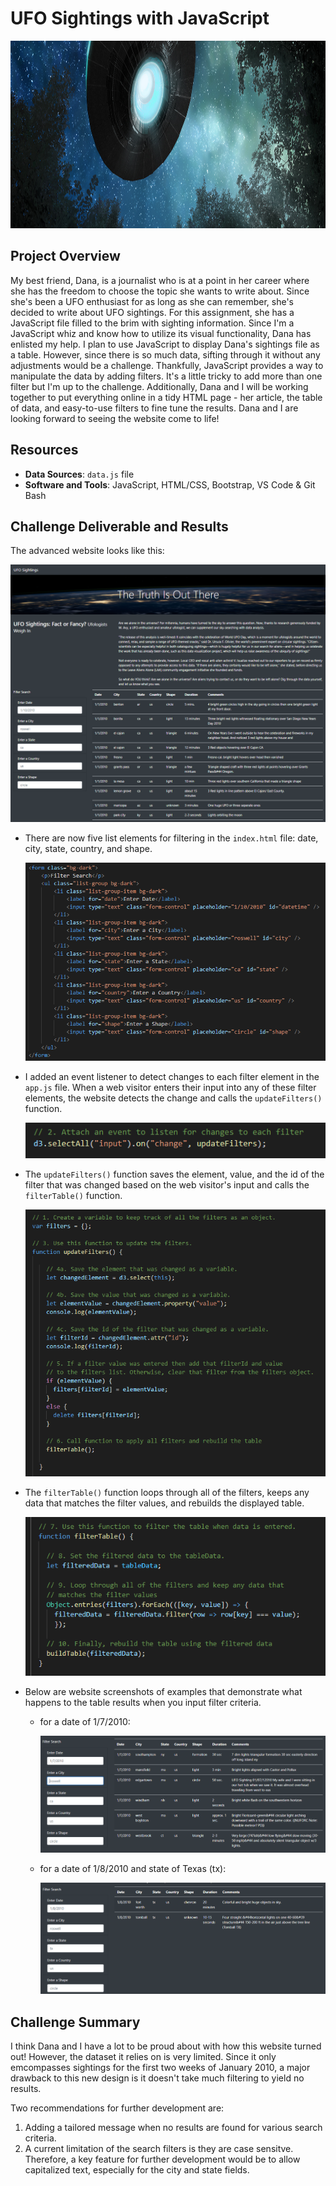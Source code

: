 # UFO Sightings with JavaScript
<img src="static/images/readme_header.png" width="1100" height="300">

## Project Overview
My best friend, Dana, is a journalist who is at a point in her career where she has the freedom to choose the topic she wants to write about. Since she's been a UFO enthusiast for as long as she can remember, she's decided to write about UFO sightings. For this assignment, she has a JavaScript file filled to the brim with sighting information. Since I'm a JavaScript whiz and know how to utilize its visual functionality, Dana has enlisted my help. I plan to use JavaScript to display Dana's sightings file as a table. However, since there is so much data, sifting through it without any adjustments would be a challenge. Thankfully, JavaScript provides a way to manipulate the data by adding filters. It's a little tricky to add more than one filter but I'm up to the challenge. Additionally, Dana and I will be working together to put everything online in a tidy HTML page - her article, the table of data, and easy-to-use filters to fine tune the results. Dana and I are looking forward to seeing the website come to life!

## Resources
- **Data Sources**: `data.js` file
- **Software and Tools**: JavaScript, HTML/CSS, Bootstrap, VS Code & Git Bash

## Challenge Deliverable and Results
The advanced website looks like this:

<img src="static/images/Delv 1_UFO Sightings website.PNG">

- There are now five list elements for filtering in the `index.html` file: date, city, state, country, and shape.

	<img src="static/images/Delv 1_list elements.PNG">

- I added an event listener to detect changes to each filter element in the `app.js` file. When a web visitor enters their input into any of these filter elements, the website detects the change and calls the `updateFilters()` function.

	<img src="static/images/Delv 1_event listener.PNG">

- The `updateFilters()` function saves the element, value, and the id of the filter that was changed based on the web visitor's input and calls the `filterTable()` function. 

	<img src="static/images/Delv 1_updateFilters().PNG">

- The `filterTable()` function loops through all of the filters, keeps any data that matches the filter values, and rebuilds the displayed table. 

	<img src="static/images/Delv 1_filterTable().PNG">

- Below are website screenshots of examples that demonstrate what happens to the table results when you input filter criteria. 
  - for a date of 1/7/2010: 
  
  	<img src="static/images/Delv 1_web filter_date.PNG">
  
  - for a date of 1/8/2010 and state of Texas (tx):
  
  	<img src="static/images/Delv 1_web filter_date and state.PNG"> 

## Challenge Summary
I think Dana and I have a lot to be proud about with how this website turned out! However, the dataset it relies on is very limited. Since it only emcompasses sightings for the first two weeks of January 2010, a major drawback to this new design is it doesn't take much filtering to yield no results.

Two recommendations for further development are:

1. Adding a tailored message when no results are found for various search criteria.
2. A current limitation of the search filters is they are case sensitve. Therefore, a key feature for further development would be to allow capitalized text, especially for the city and state fields.
